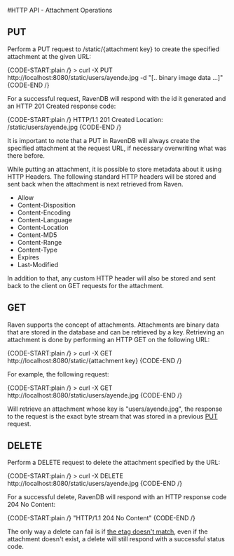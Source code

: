 #HTTP API - Attachment Operations

## PUT

Perform a PUT request to /static/{attachment key} to create the specified attachment at the given URL:

{CODE-START:plain /}
    > curl -X PUT http://localhost:8080/static/users/ayende.jpg -d "[.. binary image data ...]"
{CODE-END /}

For a successful request, RavenDB will respond with the id it generated and an HTTP 201 Created response code:

{CODE-START:plain /}
    HTTP/1.1 201 Created
    Location: /static/users/ayende.jpg
{CODE-END /}

It is important to note that a PUT in RavenDB will always create the specified attachment at the request URL, if necessary overwriting what was there before.

While putting an attachment, it is possible to store metadata about it using HTTP Headers. The following standard HTTP headers will be stored and sent back when the attachment is next retrieved from Raven.

* Allow
* Content-Disposition
* Content-Encoding
* Content-Language
* Content-Location
* Content-MD5
* Content-Range
* Content-Type
* Expires
* Last-Modified

In addition to that, any custom HTTP header will also be stored and sent back to the client on GET requests for the attachment.

## GET
Raven supports the concept of attachments. Attachments are binary data that are stored in the database and can be retrieved by a key.
Retrieving an attachment is done by performing an HTTP GET on the following URL:

{CODE-START:plain /}
    > curl -X GET http://localhost:8080/static/{attachment key}
{CODE-END /}

For example, the following request:

{CODE-START:plain /}
    > curl -X GET http://localhost:8080/static/users/ayende.jpg
{CODE-END /}

Will retrieve an attachment whose key is "users/ayende.jpg", the response to the request is the exact byte stream that was stored in a previous [PUT](http://ravendb.net/docs/http-api/attachments/http-api-put-attachments) request.

## DELETE

Perform a DELETE request to delete the attachment specified by the URL:

{CODE-START:plain /}
    > curl -X DELETE http://localhost:8080/static/users/ayende.jpg
{CODE-END /}

For a successful delete, RavenDB will respond with an HTTP response code 204 No Content:

{CODE-START:plain /}
    "HTTP/1.1 204 No Content"
{CODE-END /}

The only way a delete can fail is if [the etag doesn't match](http://ravendb.net/docs/http-api/http-api-concurrency?version=1.0), even if the attachment doesn't exist, a delete will still respond with a successful status code.